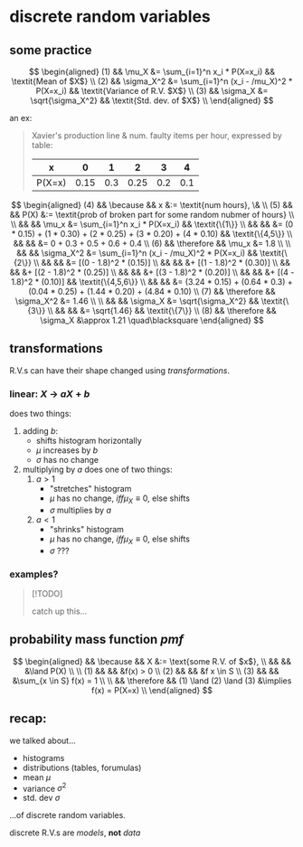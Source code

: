 # discrete random variables

## some practice

$$
\begin{aligned}
(1) &&      \mu_X &= \sum_{i=1}^n x_i * P(X=x_i)             && \textit{Mean of $X$} \\
(2) && \sigma_X^2 &= \sum_{i=1}^n (x_i - /mu_X)^2 * P(X=x_i) && \textit{Variance of R.V. $X$} \\
(3) &&   \sigma_X &= \sqrt{\sigma_X^2}                       && \textit{Std. dev. of $X$} \\
\end{aligned}
$$

an ex:

> Xavier's production line & num. faulty items per hour, expressed by table:
>
> | x      | 0    | 1   | 2    | 3   | 4   |
> | ------ | ---- | --- | ---- | --- | --- |
> | P(X=x) | 0.15 | 0.3 | 0.25 | 0.2 | 0.1 |

$$
\begin{aligned}
(4)  && \because   &&         x &:= \textit{num hours}, \& \\
(5)  &&            &&      P(X) &:= \textit{prob of broken part for some random nubmer of hours} \\
\\
     &&            &&      \mu_x &= \sum_{i=1}^n x_i * P(X=x_i) &&
  \textit{\{1\}} \\
     &&            &&            &= (0 * 0.15) + (1 * 0.30) + (2 * 0.25) + (3 * 0.20) + (4 * 0.10) &&
  \textit{\{4,5\}} \\
     &&            &&            &= 0 + 0.3 + 0.5 + 0.6 + 0.4 \\
(6)  && \therefore &&      \mu_x &= 1.8 \\
\\
     &&            && \sigma_X^2 &= \sum_{i=1}^n (x_i - /mu_X)^2 * P(X=x_i) &&
  \textit{\{2\}} \\
     &&            &&            &= [(0 - 1.8)^2 * (0.15)] \\
     &&            &&            &+ [(1 - 1.8)^2 * (0.30)] \\
     &&            &&            &+ [(2 - 1.8)^2 * (0.25)] \\
     &&            &&            &+ [(3 - 1.8)^2 * (0.20)] \\
     &&            &&            &+ [(4 - 1.8)^2 * (0.10)] &&
  \textit{\{4,5,6\}} \\
     &&            &&            &= (3.24 * 0.15) + (0.64 * 0.3) + (0.04 * 0.25) + (1.44 * 0.20) + (4.84 * 0.10) \\
(7)  && \therefore && \sigma_X^2 &= 1.46 \\
\\
     &&            &&   \sigma_X &= \sqrt{\sigma_X^2} &&
  \textit{\{3\}} \\
     &&            &&            &= \sqrt{1.46} &&
  \textit{\{7\}} \\
(8)  && \therefore &&   \sigma_X &\approx 1.21 \quad\blacksquare
\end{aligned}
$$

## transformations

R.V.s can have their shape changed using _transformations_.

### linear: $X \text{ -> } aX + b$

does two things:

1. adding $b$:
   - shifts histogram horizontally
   - $\mu$ increases by $b$
   - $\sigma$ has no change
2. multiplying by $a$ does one of two things:
   1. $a > 1$
      - "stretches" histogram
      - $\mu$ has no change, $iff \mu_X \equiv 0$, else shifts
      - $\sigma$ multiplies by $a$
   2. $a < 1$
      - "shrinks" histogram
      - $\mu$ has no change, $iff \mu_X \equiv 0$, else shifts
      - $\sigma$ ???

### examples?

> [!TODO]
>
> catch up this...

## probability mass function $pmf$

$$
\begin{aligned}
    && \because   && X    &:= \text{some R.V. of $x$}, \\
    &&            &&      &\land P(X) \\
\\
(1) &&            &&      &f(x) > 0 \\
(2) &&            &&      &f x \in S \\
(3) &&            &&      &\sum_{x \in S} f(x) = 1 \\
\\
    && \therefore && (1) \land (2) \land (3) &\implies f(x) = P(X=x) \\
\end{aligned}
$$

## recap:

we talked about...

- histograms
- distributions (tables, forumulas)
- mean $\mu$
- variance $\sigma^2$
- std. dev $\sigma$

...of discrete random variables.

discrete R.V.s are _models_, **not** _data_
